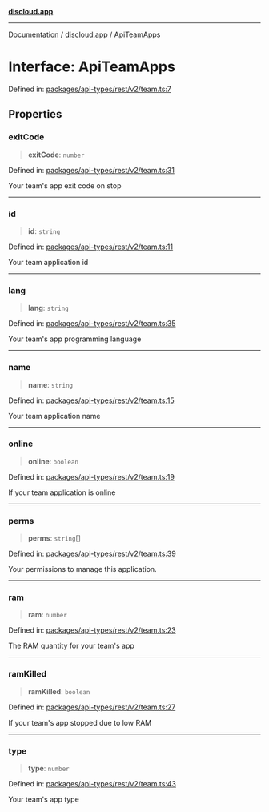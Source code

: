 [**discloud.app**](../README.md)

***

[Documentation](../../packages.md) / [discloud.app](../README.md) / ApiTeamApps

# Interface: ApiTeamApps

Defined in: [packages/api-types/rest/v2/team.ts:7](https://github.com/discloud/discloud.app/blob/8d6df0b18784d1a4408701ac8e6b9db44dbb7133/packages/api-types/rest/v2/team.ts#L7)

## Properties

### exitCode

> **exitCode**: `number`

Defined in: [packages/api-types/rest/v2/team.ts:31](https://github.com/discloud/discloud.app/blob/8d6df0b18784d1a4408701ac8e6b9db44dbb7133/packages/api-types/rest/v2/team.ts#L31)

Your team's app exit code on stop

***

### id

> **id**: `string`

Defined in: [packages/api-types/rest/v2/team.ts:11](https://github.com/discloud/discloud.app/blob/8d6df0b18784d1a4408701ac8e6b9db44dbb7133/packages/api-types/rest/v2/team.ts#L11)

Your team application id

***

### lang

> **lang**: `string`

Defined in: [packages/api-types/rest/v2/team.ts:35](https://github.com/discloud/discloud.app/blob/8d6df0b18784d1a4408701ac8e6b9db44dbb7133/packages/api-types/rest/v2/team.ts#L35)

Your team's app programming language

***

### name

> **name**: `string`

Defined in: [packages/api-types/rest/v2/team.ts:15](https://github.com/discloud/discloud.app/blob/8d6df0b18784d1a4408701ac8e6b9db44dbb7133/packages/api-types/rest/v2/team.ts#L15)

Your team application name

***

### online

> **online**: `boolean`

Defined in: [packages/api-types/rest/v2/team.ts:19](https://github.com/discloud/discloud.app/blob/8d6df0b18784d1a4408701ac8e6b9db44dbb7133/packages/api-types/rest/v2/team.ts#L19)

If your team application is online

***

### perms

> **perms**: `string`[]

Defined in: [packages/api-types/rest/v2/team.ts:39](https://github.com/discloud/discloud.app/blob/8d6df0b18784d1a4408701ac8e6b9db44dbb7133/packages/api-types/rest/v2/team.ts#L39)

Your permissions to manage this application.

***

### ram

> **ram**: `number`

Defined in: [packages/api-types/rest/v2/team.ts:23](https://github.com/discloud/discloud.app/blob/8d6df0b18784d1a4408701ac8e6b9db44dbb7133/packages/api-types/rest/v2/team.ts#L23)

The RAM quantity for your team's app

***

### ramKilled

> **ramKilled**: `boolean`

Defined in: [packages/api-types/rest/v2/team.ts:27](https://github.com/discloud/discloud.app/blob/8d6df0b18784d1a4408701ac8e6b9db44dbb7133/packages/api-types/rest/v2/team.ts#L27)

If your team's app stopped due to low RAM

***

### type

> **type**: `number`

Defined in: [packages/api-types/rest/v2/team.ts:43](https://github.com/discloud/discloud.app/blob/8d6df0b18784d1a4408701ac8e6b9db44dbb7133/packages/api-types/rest/v2/team.ts#L43)

Your team's app type

